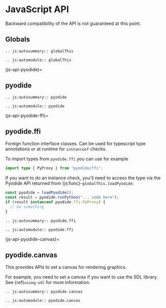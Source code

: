 # JavaScript API

Backward compatibility of the API is not guaranteed at this point.

## Globals

```{eval-rst}
.. js:autosummary:: globalThis

.. js:automodule:: globalThis
```

(js-api-pyodide)=

## pyodide

```{eval-rst}
.. js:autosummary:: pyodide

.. js:automodule:: pyodide
```

(js-api-pyodide-ffi)=

## pyodide.ffi

Foreign function interface classes. Can be used for typescript type annotations
or at runtime for `instanceof` checks.

To import types from `pyodide.ffi` you can use for example

```ts
import type { PyProxy } from "pyodide/ffi";
```

If you want to do an instance check, you'll need to access the type via the
Pyodide API returned from {js:func}`~globalThis.loadPyodide`:

```js
const pyodide = loadPyodide();
const result = pyodide.runPython("... code here");
if (result instanceof pyodide.ffi.PyProxy) {
  // Do something
}
```

```{eval-rst}
.. js:autosummary:: pyodide.ffi

.. js:automodule:: pyodide.ffi
```

(js-api-pyodide-canvas)=

## pyodide.canvas

This provides APIs to set a canvas for rendering graphics.

For example, you need to set a canvas if you want to use the SDL library. See
{ref}`using-sdl` for more information.

```{eval-rst}
.. js:autosummary:: pyodide.canvas

.. js:automodule:: pyodide.canvas
```
